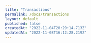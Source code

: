```yaml
---
title: "Transactions"
permalink: /docs/transactions
layout: default
published: false
createdAt: "2022-11-04T20:29:14.713Z"
updatedAt: "2022-11-08T16:12:28.219Z"
---
```

